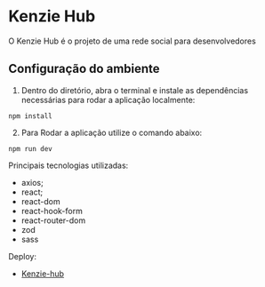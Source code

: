 # Kenzie Hub

O Kenzie Hub é o projeto de uma rede social para desenvolvedores

<h2>Configuração do ambiente</h2>

1. Dentro do diretório, abra o terminal e instale as dependências necessárias para rodar a aplicação localmente:

```shell
npm install
```

2. Para Rodar a aplicação utilize o comando abaixo:

```shell
npm run dev
```

Principais tecnologias utilizadas:
- axios;
- react;
- react-dom
- react-hook-form
- react-router-dom
- zod
- sass

Deploy:
- [Kenzie-hub](https://react-entrega-kenzie-hub-miguel-lucio.vercel.app/)

